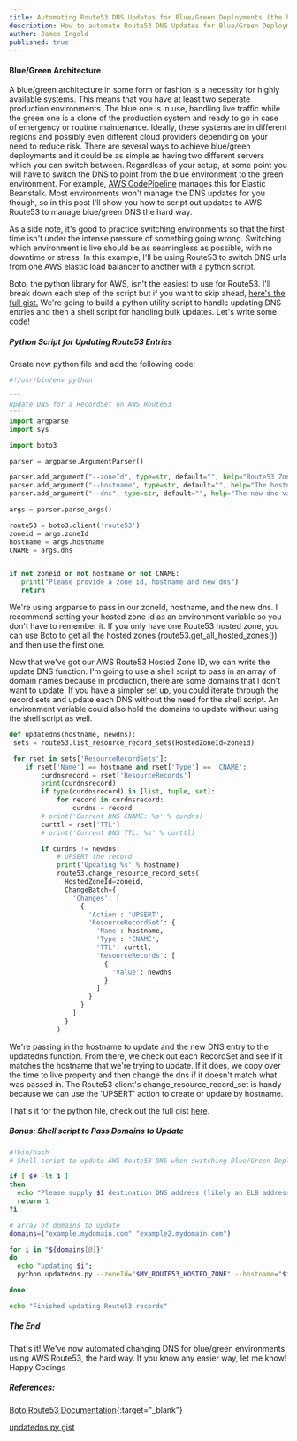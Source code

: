 ```yaml
---
title: Automating Route53 DNS Updates for Blue/Green Deployments (the hard way)
description: How to automate Route53 DNS Updates for Blue/Green Deployments (the hard way)
author: James Ingold
published: true
---
```


#### Blue/Green Architecture

A blue/green architecture in some form or fashion is a necessity for highly available systems. This means that you have at least two seperate production environments. The blue one is in use, handling live traffic while the green one is a clone of the production system and ready to go in case of emergency or routine maintenance. Ideally, these systems are in different regions and possibly even different cloud providers depending on your need to reduce risk. There are several ways to achieve blue/green deployments and it could be as simple as having two different servers which you can switch between. Regardless of your setup, at some point you will have to switch the DNS to point from the blue environment to the green environment. For example, [AWS CodePipeline](https://aws.amazon.com/quickstart/architecture/blue-green-deployment/) manages this for Elastic Beanstalk. Most environments won't manage the DNS updates for you though, so in this post I'll show you how to script out updates to AWS Route53 to manage blue/green DNS the hard way.

As a side note, it's good to practice switching environments so that the first time isn't under the intense pressure of something going wrong. Switching which environment is live should be as seamingless as possible, with no downtime or stress. In this example, I'll be using Route53 to switch DNS urls from one AWS elastic load balancer to another with a python script.

Boto, the python library for AWS, isn't the easiest to use for Route53. I'll break down each step of the script but if you want to skip ahead, [here's the full gist.](https://gist.github.com/james-ingold/5458f137b95a34aff4f5676daec23acd) We're going to build a python utility script to handle updating DNS entries and then a shell script for handling bulk updates. Let's write some code!

##### Python Script for Updating Route53 Entries

Create new python file and add the following code:

```python
#!/usr/bin/env python

"""
Update DNS for a RecordSet on AWS Route53
"""
import argparse
import sys

import boto3

parser = argparse.ArgumentParser()

parser.add_argument("--zoneId", type=str, default="", help="Route53 Zone Id, recommend setting this as an environment variable")
parser.add_argument("--hostname", type=str, default="", help="The hostname to update example.domain.com")
parser.add_argument("--dns", type=str, default="", help="The new dns value")

args = parser.parse_args()

route53 = boto3.client('route53')
zoneid = args.zoneId
hostname = args.hostname
CNAME = args.dns


if not zoneid or not hostname or not CNAME:
   print("Please provide a zone id, hostname and new dns")
   return
```

We're using argparse to pass in our zoneId, hostname, and the new dns. I recommend setting your hosted zone id as an environment variable so you don't have to remember it. If you only have one Route53 hosted zone, you can use Boto to get all the hosted zones (route53.get_all_hosted_zones()) and then use the first one.

Now that we've got our AWS Route53 Hosted Zone ID, we can write the update DNS function. I'm going to use a shell script to pass in an array of domain names because in production, there are some domains that I don't want to update. If you have a simpler set up, you could iterate through the record sets and update each DNS without the need for the shell script. An environment variable could also hold the domains to update without using the shell script as well.

```python
def updatedns(hostname, newdns):
 sets = route53.list_resource_record_sets(HostedZoneId=zoneid)

 for rset in sets['ResourceRecordSets']:
    if rset['Name'] == hostname and rset['Type'] == 'CNAME':
        curdnsrecord = rset['ResourceRecords']
        print(curdnsrecord)
        if type(curdnsrecord) in [list, tuple, set]:
            for record in curdnsrecord:
                curdns = record
        # print('Current DNS CNAME: %s' % curdns)
        curttl = rset['TTL']
        # print('Current DNS TTL: %s' % curttl)

        if curdns != newdns:
            # UPSERT the record
            print('Updating %s' % hostname)
            route53.change_resource_record_sets(
              HostedZoneId=zoneid,
              ChangeBatch={
                'Changes': [
                  {
                    'Action': 'UPSERT',
                    'ResourceRecordSet': {
                      'Name': hostname,
                      'Type': 'CNAME',
                      'TTL': curttl,
                      'ResourceRecords': [
                        {
                          'Value': newdns
                        }
                      ]
                    }
                  }
                ]
              }
            )
```

We're passing in the hostname to update and the new DNS entry to the updatedns function. From there, we check out each RecordSet and see if it matches the hostname that we're trying to update. If it does, we copy over the time to live property and then change the dns if it doesn't match what was passed in. The Route53 client's change_resource_record_set is handy because we can use the 'UPSERT' action to create or update by hostname.

That's it for the python file, check out the full gist [here](https://gist.github.com/james-ingold/5458f137b95a34aff4f5676daec23acd).

##### Bonus: Shell script to Pass Domains to Update

```bash
#!bin/bash
# Shell script to update AWS Route53 DNS when switching Blue/Green Deployments

if [ $# -lt 1 ]
then
  echo "Please supply $1 destination DNS address (likely an ELB address)"
  return 1
fi

# array of domains to update
domains=("example.mydomain.com" "example2.mydomain.com")

for i in "${domains[@]}"
do
  echo "updating $i";
  python updatedns.py --zoneId="$MY_ROUTE53_HOSTED_ZONE" --hostname="$i" --dns="$1"

done

echo "Finished updating Route53 records"
```

##### The End

That's it! We've now automated changing DNS for blue/green environments using AWS Route53, the hard way. If you know any easier way, let me know! Happy Codings

##### References:

[Boto Route53 Documentation](https://boto3.amazonaws.com/v1/documentation/api/latest/reference/services/route53.html){:target="\_blank"}

[updatedns.py gist](https://gist.github.com/james-ingold/5458f137b95a34aff4f5676daec23acd)
